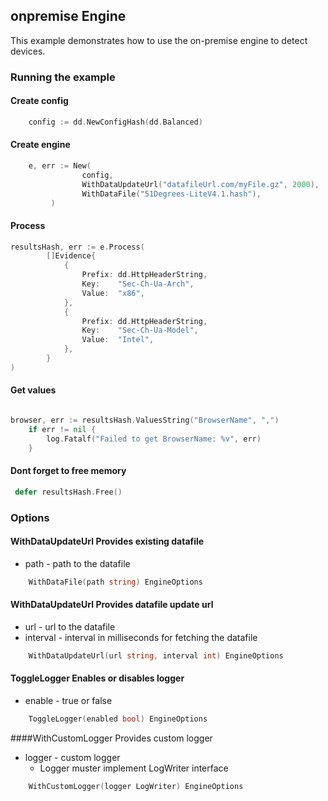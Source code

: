 ## onpremise Engine

This example demonstrates how to use the on-premise engine to detect devices.



### Running the example

#### Create config
```go
    config := dd.NewConfigHash(dd.Balanced)
```

#### Create engine
```go
    e, err := New(
                config,
                WithDataUpdateUrl("datafileUrl.com/myFile.gz", 2000),
				WithDataFile("51Degrees-LiteV4.1.hash"),
         )
```

#### Process
```go
resultsHash, err := e.Process(
        []Evidence{
			{
				Prefix: dd.HttpHeaderString, 
				Key:    "Sec-Ch-Ua-Arch",
				Value:  "x86",
			},
			{
				Prefix: dd.HttpHeaderString, 
				Key:    "Sec-Ch-Ua-Model",
				Value:  "Intel",
			},
		}
)

```

#### Get values
```go

browser, err := resultsHash.ValuesString("BrowserName", ",")
	if err != nil {
		log.Fatalf("Failed to get BrowserName: %v", err)
	}
```

#### Dont forget to free memory
```go
 defer resultsHash.Free()
```

### Options

#### WithDataUpdateUrl Provides existing datafile
* path - path to the datafile
```go
    WithDataFile(path string) EngineOptions
```

#### WithDataUpdateUrl Provides datafile update url
* url - url to the datafile
* interval - interval in milliseconds for fetching the datafile
```go
    WithDataUpdateUrl(url string, interval int) EngineOptions
```

#### ToggleLogger Enables or disables logger
* enable - true or false
```go
    ToggleLogger(enabled bool) EngineOptions
```

####WithCustomLogger Provides custom logger
* logger - custom logger
  * Logger muster implement LogWriter interface
```go
    WithCustomLogger(logger LogWriter) EngineOptions
```







